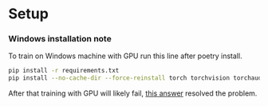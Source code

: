 # Setup

### Windows installation note

To train on Windows machine with GPU run this line after poetry install.
```bash
pip install -r requirements.txt
pip install --no-cache-dir --force-reinstall torch torchvision torchaudio --extra-index-url https://download.pytorch.org/whl/cu116
```

After that training with GPU will likely fail, [this answer](https://stackoverflow.com/a/63236882) resolved the problem.